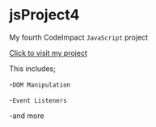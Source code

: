 # jsProject4
My fourth CodeImpact `JavaScript` project


[Click to visit my project](https://js-project-f0ur.netlify.app/)

This includes;

-`DOM Manipulation`

-`Event Listeners`

-and more
